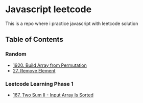 # Javascript leetcode

This is a repo where i practice javascript with leetcode solution

## Table of Contents
### Random
- [1920. Build Array from Permutation](./leetcode/1920.js)
- [27. Remove Element](./leetcode/27.js)

### Leetcode Learning Phase 1
- [167. Two Sum II - Input Array Is Sorted](./leetcode/167.js)


